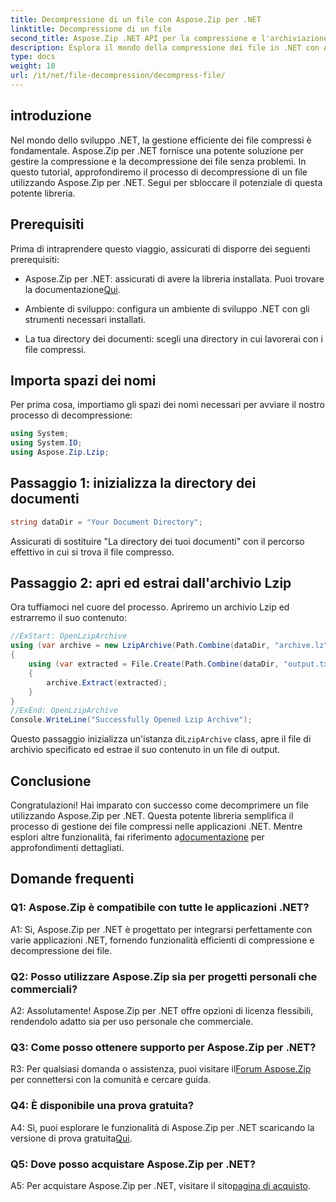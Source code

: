 ```yaml
---
title: Decompressione di un file con Aspose.Zip per .NET
linktitle: Decompressione di un file
second_title: Aspose.Zip .NET API per la compressione e l'archiviazione dei file
description: Esplora il mondo della compressione dei file in .NET con Aspose.Zip. Impara l'arte di decomprimere i file senza sforzo.
type: docs
weight: 10
url: /it/net/file-decompression/decompress-file/
---
```

## introduzione

Nel mondo dello sviluppo .NET, la gestione efficiente dei file compressi è fondamentale. Aspose.Zip per .NET fornisce una potente soluzione per gestire la compressione e la decompressione dei file senza problemi. In questo tutorial, approfondiremo il processo di decompressione di un file utilizzando Aspose.Zip per .NET. Segui per sbloccare il potenziale di questa potente libreria.

## Prerequisiti

Prima di intraprendere questo viaggio, assicurati di disporre dei seguenti prerequisiti:

-  Aspose.Zip per .NET: assicurati di avere la libreria installata. Puoi trovare la documentazione[Qui](https://reference.aspose.com/zip/net/).

- Ambiente di sviluppo: configura un ambiente di sviluppo .NET con gli strumenti necessari installati.

- La tua directory dei documenti: scegli una directory in cui lavorerai con i file compressi.

## Importa spazi dei nomi

Per prima cosa, importiamo gli spazi dei nomi necessari per avviare il nostro processo di decompressione:

```csharp
using System;
using System.IO;
using Aspose.Zip.Lzip;
```

## Passaggio 1: inizializza la directory dei documenti

```csharp
string dataDir = "Your Document Directory";
```

Assicurati di sostituire "La directory dei tuoi documenti" con il percorso effettivo in cui si trova il file compresso.

## Passaggio 2: apri ed estrai dall'archivio Lzip

Ora tuffiamoci nel cuore del processo. Apriremo un archivio Lzip ed estrarremo il suo contenuto:

```csharp
//ExStart: OpenLzipArchive
using (var archive = new LzipArchive(Path.Combine(dataDir, "archive.lz")))
{
    using (var extracted = File.Create(Path.Combine(dataDir, "output.txt")))
    {
        archive.Extract(extracted);
    }
}
//ExEnd: OpenLzipArchive
Console.WriteLine("Successfully Opened Lzip Archive");
```

 Questo passaggio inizializza un'istanza di`LzipArchive` class, apre il file di archivio specificato ed estrae il suo contenuto in un file di output.

## Conclusione

 Congratulazioni! Hai imparato con successo come decomprimere un file utilizzando Aspose.Zip per .NET. Questa potente libreria semplifica il processo di gestione dei file compressi nelle applicazioni .NET. Mentre esplori altre funzionalità, fai riferimento a[documentazione](https://reference.aspose.com/zip/net/) per approfondimenti dettagliati.

## Domande frequenti

### Q1: Aspose.Zip è compatibile con tutte le applicazioni .NET?

A1: Sì, Aspose.Zip per .NET è progettato per integrarsi perfettamente con varie applicazioni .NET, fornendo funzionalità efficienti di compressione e decompressione dei file.

### Q2: Posso utilizzare Aspose.Zip sia per progetti personali che commerciali?

A2: Assolutamente! Aspose.Zip per .NET offre opzioni di licenza flessibili, rendendolo adatto sia per uso personale che commerciale.

### Q3: Come posso ottenere supporto per Aspose.Zip per .NET?

R3: Per qualsiasi domanda o assistenza, puoi visitare il[Forum Aspose.Zip](https://forum.aspose.com/c/zip/37) per connettersi con la comunità e cercare guida.

### Q4: È disponibile una prova gratuita?

 A4: Sì, puoi esplorare le funzionalità di Aspose.Zip per .NET scaricando la versione di prova gratuita[Qui](https://releases.aspose.com/).

### Q5: Dove posso acquistare Aspose.Zip per .NET?

 A5: Per acquistare Aspose.Zip per .NET, visitare il sito[pagina di acquisto](https://purchase.aspose.com/buy).